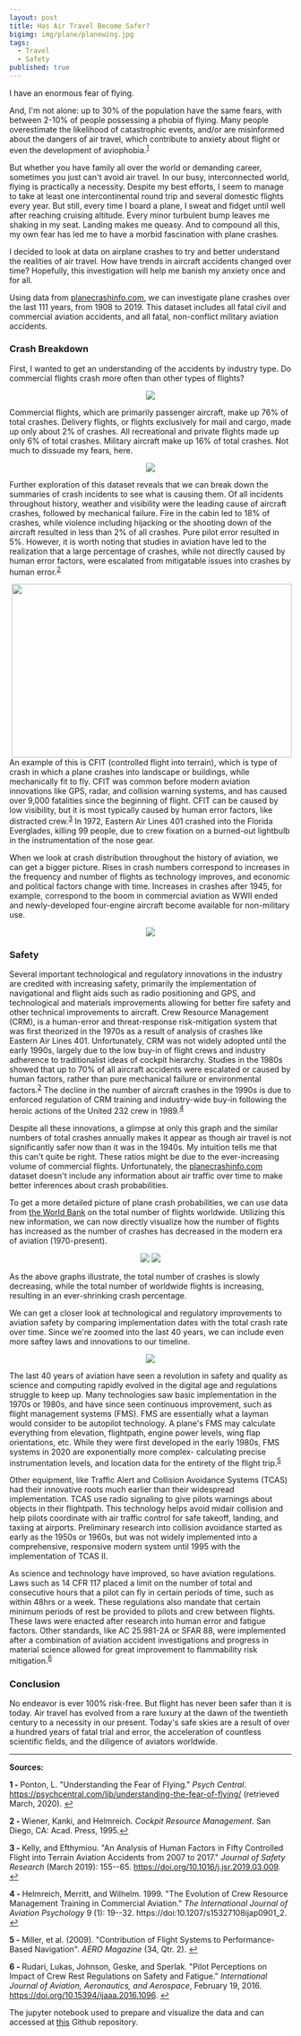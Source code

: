 ```yaml
---
layout: post
title: Has Air Travel Become Safer?
bigimg: img/plane/planewing.jpg
tags:
  - Travel
  - Safety
published: true
---
```





I have an enormous fear of flying.

And, I'm not alone: up to 30% of the population have the same fears, with between 2-10% of people possessing a phobia of flying. Many people overestimate the likelihood of catastrophic events, and/or are misinformed about the dangers of air travel, which contribute to anxiety about flight or even the development of aviophobia.<sup name="a1">[1](#f1)</sup>

But whether you have family all over the world or demanding career, sometimes you just can't avoid air travel. In our busy, interconnected world, flying is practically a necessity. Despite my best efforts, I seem to manage to take at least one intercontinental round trip and several domestic flights every year. But still, every time I board a plane, I sweat and fidget until well after reaching cruising altitude. Every minor turbulent bump leaves me shaking in my seat. Landing makes me queasy. And to compound all this, my own fear has led me to have a morbid fascination with plane crashes.

I decided to look at data on airplane crashes to try and better understand the realities of air travel. How have trends in aircraft accidents changed over time? Hopefully, this investigation will help me banish my anxiety once and for all.

Using data from [planecrashinfo.com](<http://www.planecrashinfo.com/database.htm> "planecrashinfo.com"), we can investigate plane crashes over the last 111 years, from 1908 to 2019. This dataset includes all fatal civil and commercial aviation accidents, and all fatal, non-conflict military aviation accidents.

### Crash Breakdown 

First, I wanted to get an understanding of the accidents by industry type. Do commercial flights crash more often than other types of flights?

<p align="center">
  <img src="/img/plane/pie.png"/>
</p>

Commercial flights, which are primarily passenger aircraft, make up 76% of total crashes. Delivery flights, or flights exclusively for mail and cargo, made up only about 2% of crashes. All recreational and private flights made up only 6% of total crashes. Military aircraft make up 16% of total crashes. Not much to dissuade my fears, here.


<p align="center">
  <img src="/img/plane/bar.png" />
</p>


Further exploration of this dataset reveals that we can break down the summaries of crash incidents to see what is causing them. Of all incidents throughout history, weather and visibility were the leading cause of aircraft crashes, followed by mechanical failure. Fire in the cabin led to 18% of crashes, while violence including hijacking or the shooting down of the aircraft resulted in less than 2% of all crashes. Pure pilot error resulted in 5%. However, it is worth noting that studies in aviation have led to the realization that a large percentage of crashes, while not directly caused by human error factors, were escalated from mitigatable issues into crashes by human error.<sup name="a2">[2](#f2)</sup>

<img align="right" width="500" height="310" src="/img/plane/EA401.jpg" />

An example of this is CFIT (controlled flight into terrain), which is type of crash in which a plane crashes into landscape or buildings, while mechanically fit to fly. CFIT was common before modern aviation innovations like GPS, radar, and collision warning systems, and has caused over 9,000 fatalities since the beginning of flight. CFIT can be caused by low visibility, but it is most typically caused by human error factors, like distracted crew.<sup name="a3">[3](#f3)</sup> In 1972, Eastern Air Lines 401 crashed into the Florida Everglades, killing 99 people, due to crew fixation on a burned-out lightbulb in the instrumentation of the nose gear.



When we look at crash distribution throughout the history of aviation, we can get a bigger picture. Rises in crash numbers correspond to increases in the frequency and number of flights as technology improves, and economic and political factors change with time. Increases in crashes after 1945, for example, correspond to the boom in commercial aviation as WWII ended and newly-developed four-engine aircraft become available for non-military use.

<p align="center">
  <img src="/img/plane/hist.png"/>
</p>

### Safety 

Several important technological and regulatory innovations in the industry are credited with increasing safety, primarily the implementation of navigational and flight aids such as radio positioning and GPS, and technological and materials improvements allowing for better fire safety and other technical improvements to aircraft. Crew Resource Management (CRM), is a human-error and threat-response risk-mitigation system that was first theorized in the 1970s as a result of analysis of crashes like Eastern Air Lines 401. Unfortunately, CRM was not widely adopted until the early 1990s, largely due to the low buy-in of flight crews and industry adherence to traditionalist ideas of cockpit hierarchy. Studies in the 1980s showed that up to 70% of all aircraft accidents were escalated or caused by human factors, rather than pure mechanical failure or environmental factors.<sup name="a2">[2](#f2)</sup> The decline in the number of aircraft crashes in the 1990s is due to enforced regulation of CRM training and industry-wide buy-in following the heroic actions of the United 232 crew in 1989.<sup name="a4">[4](#f4)</sup>

Despite all these innovations, a glimpse at only this graph and the similar numbers of total crashes annually makes it appear as though air travel is not significantly safer now than it was in the 1940s. My intuition tells me that this can't quite be right. These ratios might be due to the ever-increasing volume of commercial flights. Unfortunately, the [planecrashinfo.com](<planecrashinfo.com> "planecrashinfo.com") dataset doesn't include any information about air traffic over time to make better inferences about crash probabilities.

To get a more detailed picture of plane crash probabilities, we can use data from [the World Bank](<https://data.worldbank.org/indicator/IS.AIR.DPRT?most_recent_year_desc=false> "World Bank") on the total number of flights worldwide. Utilizing this new information, we can now directly visualize how the number of flights has increased as the number of crashes has decreased in the modern era of aviation (1970-present).


<p align="center">
  <img src="/img/plane/line1.png" />
  <img src="/img/plane/line2edit.png" />
</p>

As the above graphs illustrate, the total number of crashes is slowly decreasing, while the total number of worldwide flights is increasing, resulting in an ever-shrinking crash percentage. 

We can get a closer look at technological and regulatory improvements to aviation safety by comparing implementation dates with the total crash rate over time. Since we're zoomed into the last 40 years, we can include even more saftey laws and innovations to our timeline. 

<p align="center">
  <img src="/img/plane/line.png"/>
</p>


The last 40 years of aviation have seen a revolution in safety and quality as science and computing rapidly evolved in the digital age and regulations struggle to keep up. Many technologies saw basic implementation in the 1970s or 1980s, and have since seen continuous improvement, such as flight management systems (FMS). FMS are essentially what a layman would consider to be autopilot technology. A plane's FMS may calculate everything from elevation, flightpath, engine power levels, wing flap orientations, etc. While they were first developed in the early 1980s, FMS systems in 2020 are exponentially more complex- calculating precise instrumentation levels, and location data for the entirety of the flight trip.<sup name="a5">[5](#f5)</sup>

Other equipment, like Traffic Alert and Collision Avoidance Systems (TCAS) had their innovative roots much earlier than their widespread implementation. TCAS use radio signaling to give pilots warnings about objects in their flightpath. This technology helps avoid midair collision and help pilots coordinate with air traffic control for safe takeoff, landing, and taxiing at airports. Preliminary research into collision avoidance started as early as the 1950s or 1960s, but was not widely implemented into a comprehensive, responsive modern system until 1995 with the implementation of TCAS II. 


As science and technology have improved, so have aviation regulations. Laws such as 14 CFR 117 placed a limit on the number of total and consecutive hours that a pilot can fly in certain periods of time, such as within 48hrs or a week. These regulations also mandate that certain minimum periods of rest be provided to pilots and crew between flights. These laws were enacted after research into human error and fatigue factors. Other standards, like AC 25.981-2A or SFAR 88, were implemented after a combination of aviation accident investigations and progress in material science allowed for great improvement to flammability risk mitigation.<sup name="a6">[6](#f6)</sup>



### Conclusion


No endeavor is ever 100% risk-free. But flight has never been safer than it is today. Air travel has evolved from a rare luxury at the dawn of the twentieth century to a necessity in our present. Today's safe skies are a result of over a hundred years of fatal trial and error, the acceleration of countless scientific fields, and the diligence of aviators worldwide. 


--- 

**Sources:**


<b name="f1">1 - </b> Ponton, L. \"Understanding the Fear of Flying.\" *Psych Central*. https://psychcentral.com/lib/understanding-the-fear-of-flying/ (retrieved March, 2020). [↩](#a1)

<b name="f2">2 - </b>  Wiener, Kanki, and Helmreich. *Cockpit Resource Management*. San Diego, CA: Acad. Press, 1995.[↩](#a2)

<b name="f3">3 - </b>  Kelly, and Efthymiou. "An Analysis of Human Factors in Fifty Controlled Flight into Terrain Aviation Accidents from 2007 to 2017." *Journal of Safety Research* (March 2019): 155--65. https://doi.org/10.1016/j.jsr.2019.03.009. [↩](#a3)

<b name="f4">4 - </b> Helmreich, Merritt, and Wilhelm. 1999. "The Evolution of Crew Resource Management Training in Commercial Aviation." *The International Journal of Aviation Psychology* 9 (1): 19--32. https://doi:10.1207/s15327108ijap0901\_2. [↩](#a4)

<b name="f5">5 - </b> Miller, et al. (2009). \"Contribution of Flight Systems to Performance-Based Navigation\". *AERO Magazine* (34, Qtr. 2). [↩](#a5)

<b name="f6">6 - </b> Rudari, Lukas, Johnson, Geske, and Sperlak. "Pilot Perceptions on Impact of Crew Rest Regulations on Safety and Fatigue." *International Journal of Aviation, Aeronautics, and Aerospace*, February 19, 2016. https://doi.org/10.15394/ijaaa.2016.1096. [↩](#a6)

The jupyter notebook used to prepare and visualize the data and can accessed at [this](<https://github.com/maiali13/DS13-Unit1-Build> "maiali13") Github repository.
